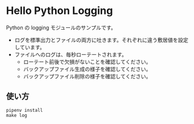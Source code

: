 # Hello Python Logging
Python の logging モジュールのサンプルです。

* ログを標準出力とファイルの両方に吐きます。それぞれに違う敷居値を設定しています。
* ファイルへのログは、毎秒ローテートされます。
  * ローテート前後で欠損がないことを確認してください。
  * バックアップファイル生成の様子を確認してください。
  * バックアップファイル削除の様子を確認してください。

## 使い方
```
pipenv install
make log
```


